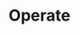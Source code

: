 ---
title: Operate
description: Operate any Redis, from Redis OSS to Redis Cloud
linkTitle: Operate
---